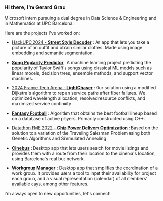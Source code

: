 ### Hi there, I'm Gerard Grau

Microsoft intern pursuing a dual degree in Data Science & Engineering and in Mathematics at UPC Barcelona.

Here are the projects I've worked on:
<!--
1. [Datathon FME 2023 - **Outfit Generator**](https://github.com/guimCC/Dathon2023-Mango):
AI tool to generate outfits in line with a brand's core philosophy
-->

* [HackUPC 2024 - **Street Style Decoder**](https://github.com/gerard-grau/HackUPC2024) :
An app that lets you take a picture of an outfit and obtain similar clothes. Made using image embedding and semantic segmentation.

* [**Song Poplarity Predictor**](https://github.com/gerard-grau/song-popularity-predictor) :
A machine learning project predicting the popularity of Taylor Swift's songs using classical ML models such as linear models, decision trees, ensemble methods, and support vector machines.

* [2024 France Tech Arena - **LightChaser**](https://github.com/gerard-grau/LightChaser_2024-France-Tech-Arena) :
Our solution using a modified Dijkstra's algorithm to replan service paths after fiber failures. We optimized wavelength allocation, resolved resource conflicts, and maximized service continuity

* [**Fantasy Football**](https://github.com/polresi/Fantasy-Football) :
Algorithm that obtains the best football lineup based on a database of active players. Primarily constructed using C++.

* [Datathon FME 2022 - **Chip Power Delivery Optimization**](https://github.com/NIU1668278/Qualcomm-Challenge-) :
Based on the solution to a variation of the Traveling Salesman Problem using both Genetic Algorithms and Simmulated Annealing

* [**Cinebus**](https://github.com/gerard-grau/cinebus) :
Desktop app that lets users search for movie listings and provides them with a route from their location to the cinema's location, using Barcelona's real bus network.

* [**Workgroup Manager**](https://github.com/gerard-grau/workgroup-manager) :
Desktop app that simplifies the coordination of a work group. It provides users a tool to input their availability for project each group, and a visual representation (calendar) of all members' available days, among other features.


I'm always open to new opportunities, let's connect!
